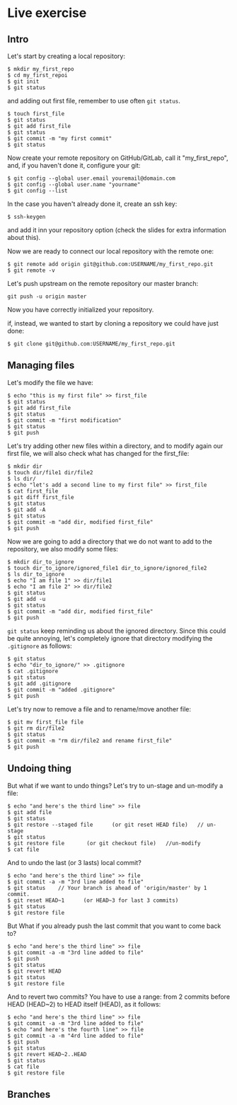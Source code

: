 

# Live exercise

## Intro

Let's start by creating a local repository:

```
$ mkdir my_first_repo
$ cd my_first_repoi
$ git init
$ git status
```

and adding out first file, remember to use often `git status`.
```                   
$ touch first_file
$ git status
$ git add first_file
$ git status
$ git commit -m "my first commit"
$ git status
```

Now create your remote repository on GitHub/GitLab, call it "my_first_repo", and, if you haven't done it, configure your git:

``````
$ git config --global user.email youremail@domain.com
$ git config --global user.name "yourname"
$ git config --list
``````

In the case you haven't already done it, create an ssh key:

`````` 
$ ssh-keygen
``````

and add it inn your repository option (check the slides for extra information about this).

Now we are ready to connect our local repository with the remote one:


```
$ git remote add origin git@github.com:USERNAME/my_first_repo.git
$ git remote -v
```

Let's push upstream on the remote repository our master branch:

``` 
git push -u origin master
```

Now you have correctly initialized your repository.

if, instead, we wanted to start by cloning a repository we could have just done:

```````  
$ git clone git@github.com:USERNAME/my_first_repo.git
```````

## Managing files

Let's modify the file we have:

``````
$ echo "this is my first file" >> first_file
$ git status
$ git add first_file
$ git status
$ git commit -m "first modification"
$ git status
$ git push
``````

Let's try adding other new files within a directory, and to modify again our first file, we will also check what has changed for the first_file:

``````
$ mkdir dir
$ touch dir/file1 dir/file2
$ ls dir/ 
$ echo "let's add a second line to my first file" >> first_file
$ cat first_file
$ git diff first_file
$ git status
$ git add -A
$ git status
$ git commit -m "add dir, modified first_file"
$ git push
``````

Now we are going to add a directory that we do not want to add to the repository, we also modify some files:

``````
$ mkdir dir_to_ignore
$ touch dir_to_ignore/ignored_file1 dir_to_ignore/ignored_file2
$ ls dir_to_ignore
$ echo "I am file 1" >> dir/file1
$ echo "I am file 2" >> dir/file2
$ git status
$ git add -u
$ git status
$ git commit -m "add dir, modified first_file"
$ git push
``````

`git status` keep reminding us about the ignored directory. Since this could be quite annoying, let's completely ignore that directory modifying the `.gitignore` as follows:

`````` 
$ git status
$ echo "dir_to_ignore/" >> .gitignore
$ cat .gitignore
$ git status
$ git add .gitignore
$ git commit -m "added .gitignore"
$ git push
``````

Let's try now to remove a file and to rename/move another file:

```````
$ git mv first_file file
$ git rm dir/file2
$ git status 
$ git commit -m "rm dir/file2 and rename first_file"
$ git push
```````

## Undoing thing

But what if we want to undo things? Let's try to un-stage and un-modify a file:

``````
$ echo "and here's the third line" >> file
$ git add file
$ git status
$ git restore --staged file      (or git reset HEAD file)   // un-stage
$ git status
$ git restore file       (or git checkout file)   //un-modify
$ cat file
``````

And to undo the last (or 3 lasts) local commit?

````````
$ echo "and here's the third line" >> file
$ git commit -a -m "3rd line added to file"
$ git status    // Your branch is ahead of 'origin/master' by 1 commit.
$ git reset HEAD~1      (or HEAD~3 for last 3 commits)
$ git status
$ git restore file
````````

But What if you already push the last commit that you want to come back to?

````````
$ echo "and here's the third line" >> file
$ git commit -a -m "3rd line added to file"
$ git push 
$ git status
$ git revert HEAD
$ git status
$ git restore file
````````

And to revert two commits? You have to use a range: from 2 commits before HEAD (HEAD~2) to HEAD itself (HEAD), as it follows:

````````
$ echo "and here's the third line" >> file
$ git commit -a -m "3rd line added to file"
$ echo "and here's the fourth line" >> file
$ git commit -a -m "4rd line added to file"
$ git push 
$ git status
$ git revert HEAD~2..HEAD
$ git status
$ cat file
$ git restore file
````````

## Branches
